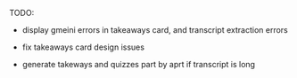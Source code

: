 TODO: 

- display gmeini errors in takeaways card, and transcript extraction errors
- fix takeaways card design issues


- generate takeways and quizzes part by aprt if transcript is long 